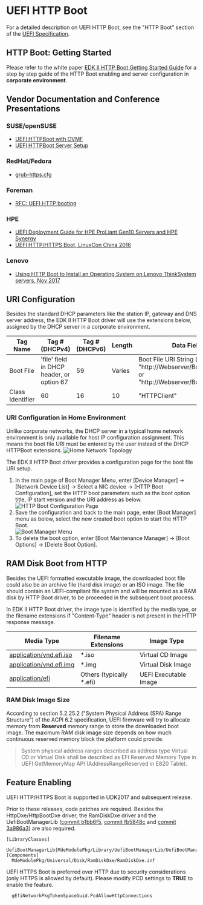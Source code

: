 # UEFI HTTP Boot

For a detailed description on UEFI HTTP Boot, see the "HTTP Boot" section of the [UEFI Specification](http://www.uefi.org/specifications).

## HTTP Boot: Getting Started

Please refer to the white paper [EDK II HTTP Boot Getting Started Guide](https://tianocore-docs.github.io/EDKIIHttpBootGettingStartedGuide/draft/) for a step by step guide of the HTTP Boot enabling and server configuration in **corporate environment**.

## Vendor Documentation and Conference Presentations

### SUSE/openSUSE

* [UEFI HTTPBoot with OVMF](https://en.opensuse.org/UEFI_HTTPBoot_with_OVMF)
* [UEFI HTTPBoot Server Setup](https://en.opensuse.org/UEFI_HTTPBoot_Server_Setup)

### RedHat/Fedora

* [grub-https.cfg](https://gist.github.com/vathpela/e721e0ed7d6ade6a9444e7a94b66a4da)

### Foreman

* [RFC: UEFI HTTP booting](https://community.theforeman.org/t/rfc-uefi-http-booting/8723)

### HPE

* [UEFI Deployment Guide for HPE ProLiant Gen10 Servers and HPE Synergy](https://support.hpe.com/hpsc/doc/public/display?docId=emr_na-a00016376en_us)
* [UEFI HTTP/HTTPS Boot, LinuxCon China 2016](https://www.slideshare.net/LCChina/uefi-httphttps-boot)

### Lenovo

* [Using HTTP Boot to Install an Operating System on Lenovo ThinkSystem servers, Nov 2017](https://lenovopress.com/lp0736.pdf)

## URI Configuration

Besides the standard DHCP parameters like the station IP, gateway and DNS server address, the EDK II HTTP Boot driver will use the extensions below, assigned by the DHCP server in a corporate environment.

| Tag Name | Tag # (DHCPv4) | Tag # (DHCPv6)| Length | Data Field |
| --- | --- | --- | --- |--- |
| Boot File | 'file' field in DHCP header, or option 67 | 59 | Varies | Boot File URI String (eg. "http://Webserver/Boot/Boot.efi" or "http://Webserver/Boot/Boot.iso") |
| Class Identifier | 60 | 16 | 10 | "HTTPClient" |

### URI Configuration in Home Environment

Unlike corporate networks, the DHCP server in a typical home network environment is only available for host IP configuration assignment. This means the boot file URI must be entered by the user instead of the DHCP HTTPBoot extensions.
![Home Network Topology](https://github.com/tianocore/tianocore.github.io/wiki/Projects/NetworkPkg/Images/Home.png)

The EDK II HTTP Boot driver provides a configuration page for the boot file URI setup.

1. In the main page of Boot Manager Menu, enter [Device Manager] -> [Network Device List] -> Select a NIC device -> [HTTP Boot Configuration], set the HTTP boot parameters such as the boot option title, IP start version and the URI address as below.  
![HTTP Boot Configuration Page](https://github.com/tianocore/tianocore.github.io/wiki/Projects/NetworkPkg/Images/URI_Address.PNG)
2. Save the configuration and back to the main page, enter [Boot Manager] menu as below, select the new created boot option to start the HTTP Boot.  
![Boot Manager Menu](https://github.com/tianocore/tianocore.github.io/wiki/Projects/NetworkPkg/Images/Boot_Option.PNG)
3. To delete the boot option, enter [Boot Maintenance Manager] -> [Boot Options] -> [Delete Boot Option].

## RAM Disk Boot from HTTP

Besides the UEFI formatted executable image, the downloaded boot file could also be an archive file (hard disk image) or an ISO image. The file should contain an UEFI-compliant file system and will be mounted as a RAM disk by HTTP Boot driver, to be proceeded in the subsequent boot process.

In EDK II HTTP Boot driver, the image type is identified by the media type, or the filename extensions if "Content-Type" header is not present in the HTTP response message.

| Media Type | Filename Extensions | Image Type |
|---| --- | --- |
|[application/vnd.efi.iso](http://www.iana.org/assignments/media-types/application/vnd.efi-iso)|*.iso|Virtual CD Image|
|[application/vnd.efi.img](http://www.iana.org/assignments/media-types/application/vnd.efi-img)|*.img|Virtual Disk Image|
|[application/efi](http://www.iana.org/assignments/media-types/application/efi)|Others (typically *.efi)|UEFI Executable Image|

### RAM Disk Image Size

According to section 5.2.25.2 ("System Physical Address (SPA) Range Structure") of the ACPI 6.2 specification, UEFI firmware will try to allocate memory from **Reserved** memory range to store the downloaded boot image. The maximum RAM disk image size depends on how much continuous reserved memory block the platform could provide.
> System physical address ranges described as address type Virtual CD or Virtual Disk shall be described as EFI Reserved Memory Type in UEFI GetMemoryMap API (AddressRangeReserved in E820 Table).

## Feature Enabling

UEFI HTTP/HTTPS Boot is supported in UDK2017 and subsequent release.

Prior to these releases, code patches are required. Besides the HttpDxe/HttpBootDxe driver, the RamDiskDxe driver and the UefiBootManagerLib ([commit b1bb6f5](https://github.com/tianocore/edk2/commit/b1bb6f5961d82f30046e39e187a80556250f2bd1), [commit fb5848c](https://github.com/tianocore/edk2/commit/fb5848c588688d1e3cd3f175ff888549adddd024) and [commit 3a986a3](https://github.com/tianocore/edk2/commit/3a986a353db249e3ae128d47bff3a13c6e13a037)) are also required.

```
[LibraryClasses]
  UefiBootManagerLib|MdeModulePkg/Library/UefiBootManagerLib/UefiBootManagerLib.inf
[Components]
  MdeModulePkg/Universal/Disk/RamDiskDxe/RamDiskDxe.inf
```

UEFI HTTPS Boot is preferred over HTTP due to security considerations (only HTTPS is allowed by default). Please modify PCD settings to **TRUE** to enable the feature.

```
  gEfiNetworkPkgTokenSpaceGuid.PcdAllowHttpConnections
```
